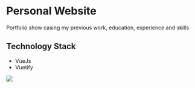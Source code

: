 # Personal Website
Portfolio show casing my previous work, education, experience and skills

## Technology Stack
- VueJs
- Vuetify

![](https://raw.githubusercontent.com/maezzedine/Personal-Portfolio/master/public/demo.gif?token=AKPLNOL2Y5DZ2ENCGGJXUYLAWOU7M)
